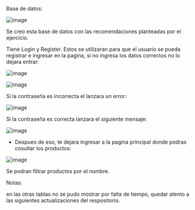 Base de datos:

![image](https://github.com/Ancreem/Rebook-prueba-tecnica/assets/139159920/c7d78ca9-7d45-4e61-bb9c-51944a2a1d5b)

Se creo esta base de datos con las recomendaciones planteadas por el ejercicio.

Tiene Login y Register. Estos se utilizaran para que el usuario se pueda registrar e ingresar en la pagina, si no ingresa los datos correctos no lo dejara entrar:

![image](https://github.com/Ancreem/Rebook-prueba-tecnica/assets/139159920/dd6a2ba6-afbf-4ad8-8218-0774e47d55bd)

![image](https://github.com/Ancreem/Rebook-prueba-tecnica/assets/139159920/c5cc5b6c-7f29-4fb6-8fd4-3c043e896d2c)

Si la contraseña es incorrecta el lanzara un error:

![image](https://github.com/Ancreem/Rebook-prueba-tecnica/assets/139159920/7c605013-a1f1-45c4-9790-83b1a94e7c14)

Si la contraseña es correcta lanzara el siguiente mensaje:

![image](https://github.com/Ancreem/Rebook-prueba-tecnica/assets/139159920/de328cc1-ea66-41a1-ad98-0d1d6fcc325a)

- Despues de eso, te dejara ingresar a la pagina principal donde podras cosultar los productos:

![image](https://github.com/Ancreem/Rebook-prueba-tecnica/assets/139159920/09dc4d06-ed8b-4f75-bc41-dbaf3a28a016)

Se podran filtrar productos por el nombre.

Notas:

en las otras tablas no se pudo mostrar por falta de tiempo, quedar atento a las siguientes actualizaciones del respositorio.






